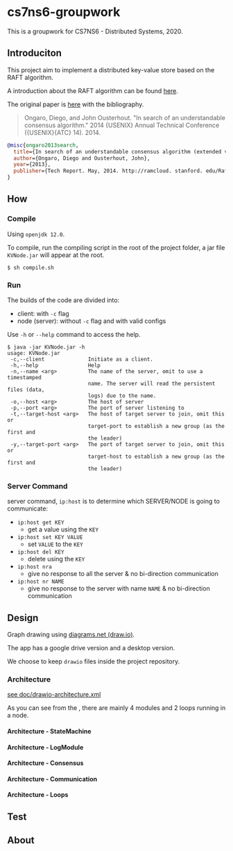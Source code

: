 # cs7ns6-groupwork

This is a groupwork for CS7NS6 - Distributed Systems, 2020.

## Introduciton

This project aim to implement a distributed key-value store based on the RAFT algorithm.

A introduction about the RAFT algorithm can be found [here](https://raft.github.io/).

The original paper is [here](https://raft.github.io/raft.pdf) with the bibliography.

> Ongaro, Diego, and John Ousterhout. "In search of an understandable consensus algorithm." 2014 {USENIX} Annual Technical Conference ({USENIX}{ATC} 14). 2014.

```bib
@misc{ongaro2013search,
  title={In search of an understandable consensus algorithm (extended version)},
  author={Ongaro, Diego and Ousterhout, John},
  year={2013},
  publisher={Tech Report. May, 2014. http://ramcloud. stanford. edu/Raft. pdf}
}
```

## How

### Compile

Using `openjdk 12.0`.

To compile, run the compiling script in the root of the project folder, a jar file `KVNode.jar` will appear at the root.

```text
$ sh compile.sh
```

### Run

The builds of the code are divided into:

- client: with `-c` flag
- node (server): without `-c` flag and with valid configs

Use `-h` or `--help` command to access the help.

```text
$ java -jar KVNode.jar -h
usage: KVNode.jar
 -c,--client              Initiate as a client.
 -h,--help                Help
 -n,--name <arg>          The name of the server, omit to use a timestamped
                          name. The server will read the persistent files (data,
                          logs) due to the name.
 -o,--host <arg>          The host of server
 -p,--port <arg>          The port of server listening to
 -t,--target-host <arg>   The host of target server to join, omit this or
                          target-port to establish a new group (as the first and
                          the leader)
 -y,--target-port <arg>   The port of target server to join, omit this or
                          target-host to establish a new group (as the first and
                          the leader)
```

### Server Command

server command, `ip:host` is to determine which SERVER/NODE is going to communicate:

- `ip:host get KEY`
  - get a value using the `KEY`
- `ip:host set KEY VALUE`
  - set `VALUE` to the `KEY`
- `ip:host del KEY`
  - delete using the `KEY`
- `ip:host nra`
  - give no response to all the server & no bi-direction communication
- `ip:host nr NAME`
  - give no response to the server with name `NAME` & no bi-direction communication

## Design

Graph drawing using [diagrams.net (draw.io)](https://app.diagrams.net/).

The app has a google drive version and a desktop version.

We choose to keep `drawio` files inside the project repository.

### Architecture

[see doc/drawio-architecture.xml](doc/drawio-architecture.xml)

As you can see from the , there are mainly 4 modules and 2 loops running in a node.

#### Architecture - StateMachine

#### Architecture - LogModule

#### Architecture - Consensus

#### Architecture - Communication

#### Architecture - Loops

## Test

## About
